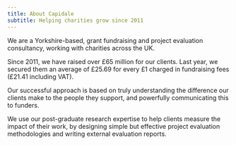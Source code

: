 ```yaml
---
title: About Capidale
subtitle: Helping charities grow since 2011
---
```


We are a Yorkshire-based, grant fundraising and project evaluation consultancy, working with charities across the UK.

Since 2011, we have raised over £65 million for our clients. Last year, we secured them an average of £25.69 for every £1 charged in fundraising fees (£21.41 including VAT).

Our successful approach is based on truly understanding the difference our clients make to the people they support, and powerfully communicating this to funders.

We use our post-graduate research expertise to help clients measure the impact of their work, by designing simple but effective project evaluation methodologies and writing external evaluation reports.
